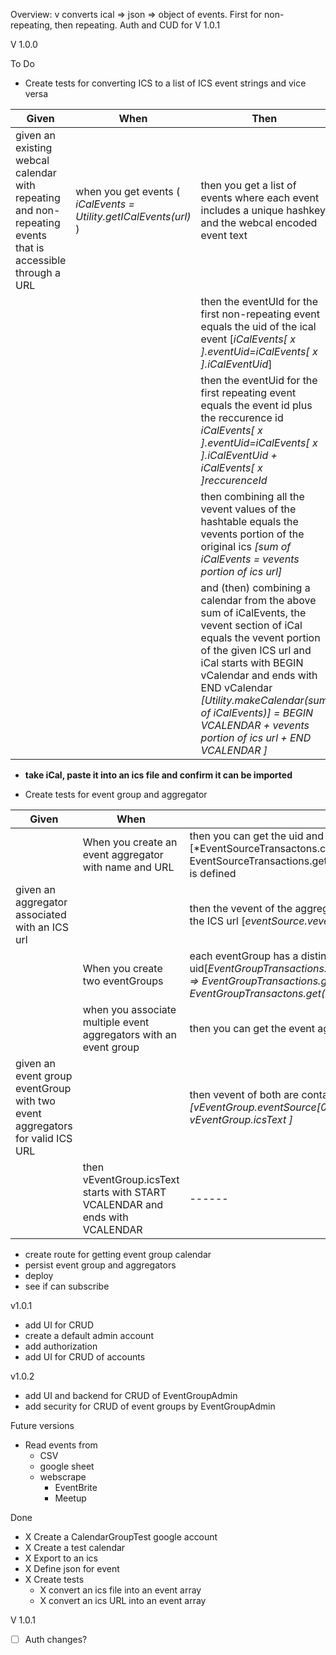 Overview:
v converts ical => json => object of events. First for non-repeating, then repeating. Auth and CUD for V 1.0.1

V 1.0.0

To Do

- Create tests for converting ICS to a list of ICS event strings and vice versa

| Given                                                                                                      | When                                                              | Then                                                                                                                                                                                                                                                                                                                      |
| ---------------------------------------------------------------------------------------------------------- | ----------------------------------------------------------------- | ------------------------------------------------------------------------------------------------------------------------------------------------------------------------------------------------------------------------------------------------------------------------------------------------------------------------- |
| given an existing webcal calendar with repeating and non-repeating events that is accessible through a URL | when you get events ( _iCalEvents = Utility.getICalEvents(url)_ ) | then you get a list of events where each event includes a unique hashkey and the webcal encoded event text                                                                                                                                                                                                                |
|                                                                                                            |                                                                   | then the eventUId for the first non-repeating event equals the uid of the ical event [_iCalEvents[ x ].eventUid=iCalEvents[ x ].iCalEventUid_]                                                                                                                                                                            |
|                                                                                                            |                                                                   | then the eventUid for the first repeating event equals the event id plus the reccurence id _iCalEvents[ x ].eventUid=iCalEvents[ x ].iCalEventUid + iCalEvents[ x ]reccurenceId_                                                                                                                                          |
|                                                                                                            |                                                                   | then combining all the vevent values of the hashtable equals the vevents portion of the original ics _[sum of iCalEvents = vevents portion of ics url]_                                                                                                                                                                   |
|                                                                                                            |                                                                   | and (then) combining a calendar from the above sum of iCalEvents, the vevent section of iCal equals the vevent portion of the given ICS url and iCal starts with BEGIN vCalendar and ends with END vCalendar _[Utility.makeCalendar(sum of iCalEvents)] = BEGIN VCALENDAR + vevents portion of ics url + END VCALENDAR ]_ |

- **take iCal, paste it into an ics file and confirm it can be imported**

- Create tests for event group and aggregator

| Given                                                                        | When                                                                         | Then                                                                                                                                                                                           |
| ---------------------------------------------------------------------------- | ---------------------------------------------------------------------------- | ---------------------------------------------------------------------------------------------------------------------------------------------------------------------------------------------- |
|                                                                              | When you create an event aggregator with name and URL                        | then you can get the uid and URL of the event aggregator [\*EventSourceTransactons.create(name, url) => EventSourceTransactions.get(name).url = url and EventSourceTransactions.uid is defined |
| given an aggregator associated with an ICS url                               |                                                                              | then the vevent of the aggregator equals Aregator.equals the vevent portion of the ICS url [*eventSource.vevents = vevent portion of the ICS url*]                                             |
|                                                                              | When you create two eventGroups                                              | each eventGroup has a distinct uid[*EventGroupTransactions.create(name1),EventGroupActions.create(name2) => EventGroupTransactions.get(name1).uid != EventGroupTransactons.get(name2).uid* ]   |
|                                                                              | when you associate multiple event aggregators with an event group            | then you can get the event aggregators for the event group                                                                                                                                     |
| given an event group eventGroup with two event aggregators for valid ICS URL |                                                                              | then vevent of both are contained within the subscribable calendar _[vEventGroup.eventSource[0 and 1].vevents are contained within vEventGroup.icsText ]_                                      |
|                                                                              | then vEventGroup.icsText starts with START VCALENDAR and ends with VCALENDAR | ------                                                                                                                                                                                         |

- create route for getting event group calendar
- persist event group and aggregators
- deploy
- see if can subscribe

v1.0.1

- add UI for CRUD
- create a default admin account
- add authorization
- add UI for CRUD of accounts

v1.0.2

- add UI and backend for CRUD of EventGroupAdmin
- add security for CRUD of event groups by EventGroupAdmin

Future versions

- Read events from
  - CSV
  - google sheet
  - webscrape
    - EventBrite
    - Meetup

Done

- X Create a CalendarGroupTest google account
- X Create a test calendar
- X Export to an ics
- X Define json for event
- X Create tests
  - X convert an ics file into an event array
  - X convert an ics URL into an event array

V 1.0.1

- [ ] Auth changes?
